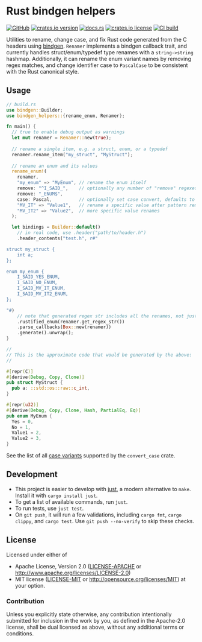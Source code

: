 # Rust bindgen helpers

[![GitHub](https://img.shields.io/badge/github-nyurik/bindgen_helpers-8da0cb?logo=github)](https://github.com/nyurik/bindgen_helpers)
[![crates.io version](https://img.shields.io/crates/v/bindgen_helpers)](https://crates.io/crates/bindgen_helpers)
[![docs.rs](https://img.shields.io/docsrs/bindgen_helpers)](https://docs.rs/bindgen_helpers)
[![crates.io license](https://img.shields.io/crates/l/bindgen_helpers)](https://github.com/nyurik/bindgen_helpers/blob/main/LICENSE-APACHE)
[![CI build](https://github.com/nyurik/bindgen_helpers/actions/workflows/ci.yml/badge.svg)](https://github.com/nyurik/bindgen_helpers/actions)

Utilities to rename, change case, and fix Rust code generated from the C headers using [bindgen](https://rust-lang.github.io/rust-bindgen/).
`Renamer` implements a bindgen callback trait, and currently handles struct/enum/typedef type renames with a `string->string` hashmap.
Additionally, it can rename the enum variant names by removing regex matches, and change identifier case to `PascalCase` to be consistent with the Rust canonical style.

## Usage

```rust
// build.rs
use bindgen::Builder;
use bindgen_helpers::{rename_enum, Renamer};

fn main() {
  // true to enable debug output as warnings
  let mut renamer = Renamer::new(true);
  
  // rename a single item, e.g. a struct, enum, or a typedef
  renamer.rename_item("my_struct", "MyStruct");
  
  // rename an enum and its values
  rename_enum!(
    renamer,
    "my_enum" => "MyEnum", // rename the enum itself
    remove: "^I_SAID_",    // optionally any number of "remove" regexes
    remove: "_ENUM$",
    case: Pascal,          // optionally set case convert, defaults to "PascalCase"
    "MV_IT" => "Value1",   // rename a specific value after pattern removal
    "MV_IT2" => "Value2",  // more specific value renames
  );

  let bindings = Builder::default()
    // in real code, use .header("path/to/header.h")
    .header_contents("test.h", r#"

struct my_struct {
    int a;
};

enum my_enum {
	I_SAID_YES_ENUM,
	I_SAID_NO_ENUM,
	I_SAID_MV_IT_ENUM,
	I_SAID_MV_IT2_ENUM,
};

"#)
    // note that generated regex str includes all the renames, not just enums
    .rustified_enum(renamer.get_regex_str())
    .parse_callbacks(Box::new(renamer))
    .generate().unwrap();
}

//
// This is the approximate code that would be generated by the above:
//

#[repr(C)]
#[derive(Debug, Copy, Clone)]
pub struct MyStruct {
  pub a: ::std::os::raw::c_int,
}

#[repr(u32)]
#[derive(Debug, Copy, Clone, Hash, PartialEq, Eq)]
pub enum MyEnum {
  Yes = 0,
  No = 1,
  Value1 = 2,
  Value2 = 3,
}

```

<!-- This code would generate the actual test output, but it is not stable enough to always run

  // Output the generated code to a string.
  // In real code, use .write_to_file("bindings.rs") 
  let mut output = Vec::new();
  bindings.write(Box::new(&mut output)).unwrap();
  let output = String::from_utf8(output).unwrap();

  assert_eq!(output, r##"#[repr(C)]
#[derive(Debug, Copy, Clone)]
pub struct MyStruct {
    pub a: ::std::os::raw::c_int,
}
#[allow(clippy::unnecessary_operation, clippy::identity_op)]
const _: () = {
    ["Size of MyStruct"][::std::mem::size_of::<MyStruct>() - 4usize];
    ["Alignment of MyStruct"][::std::mem::align_of::<MyStruct>() - 4usize];
    ["Offset of field: MyStruct::a"][::std::mem::offset_of!(MyStruct, a) - 0usize];
};
#[repr(u32)]
#[derive(Debug, Copy, Clone, Hash, PartialEq, Eq)]
pub enum MyEnum {
    Yes = 0,
    No = 1,
    Value1 = 2,
    Value2 = 3,
}
"##);
-->

See the list of all [case variants](https://docs.rs/convert_case/latest/convert_case/enum.Case.html) supported by the `convert_case` crate.

## Development

* This project is easier to develop with [just](https://github.com/casey/just#readme), a modern alternative to `make`.
  Install it with `cargo install just`.
* To get a list of available commands, run `just`.
* To run tests, use `just test`.
* On `git push`, it will run a few validations, including `cargo fmt`, `cargo clippy`, and `cargo test`.
  Use `git push --no-verify` to skip these checks.

## License

Licensed under either of

* Apache License, Version 2.0 ([LICENSE-APACHE](LICENSE-APACHE) or <http://www.apache.org/licenses/LICENSE-2.0>)
* MIT license ([LICENSE-MIT](LICENSE-MIT) or <http://opensource.org/licenses/MIT>)
  at your option.

### Contribution

Unless you explicitly state otherwise, any contribution intentionally
submitted for inclusion in the work by you, as defined in the
Apache-2.0 license, shall be dual licensed as above, without any
additional terms or conditions.

